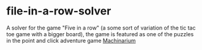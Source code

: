 # file-in-a-row-solver
A solver for the game "Five in a row" (a some sort of variation of the tic tac toe game with a bigger board), the game is featured as one of the puzzles in the point and click adventure game [Machinarium](http://machinarium.net/) 
